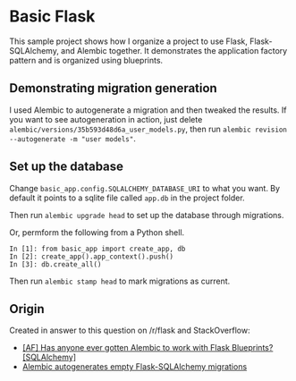 Basic Flask
===========

This sample project shows how I organize a project to use Flask,
Flask-SQLAlchemy, and Alembic together.  It demonstrates the application
factory pattern and is organized using blueprints.

Demonstrating migration generation
----------------------------------

I used Alembic to autogenerate a migration and then tweaked the results.  If you
want to see autogeneration in action, just delete
`alembic/versions/35b593d48d6a_user_models.py`, then run
`alembic revision --autogenerate -m "user models"`.

Set up the database
-------------------

Change `basic_app.config.SQLALCHEMY_DATABASE_URI` to what you want.  By default
it points to a sqlite file called `app.db` in the project folder.

Then run `alembic upgrade head` to set up the database through migrations.

Or, permform the following from a Python shell.

    In [1]: from basic_app import create_app, db
    In [2]: create_app().app_context().push()
    In [3]: db.create_all()

Then run `alembic stamp head` to mark migrations as current.

Origin
------

Created in answer to this question on /r/flask and StackOverflow:

* [\[AF\] Has anyone ever gotten Alembic to work with Flask Blueprints? \[SQLAlchemy\]](http://www.reddit.com/r/flask/comments/1h1k5g/af_has_anyone_ever_gotten_alembic_to_work_with/)
* [Alembic autogenerates empty Flask-SQLAlchemy migrations](http://stackoverflow.com/questions/17201800/alembic-autogenerates-empty-flask-sqlalchemy-migrations)
